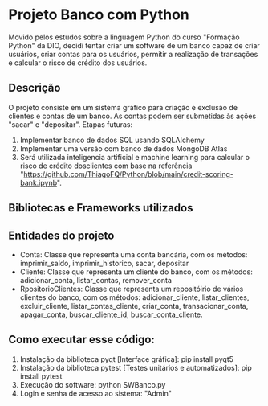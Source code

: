 # Projeto Banco com Python

Movido pelos estudos sobre a linguagem Python do curso "Formação Python" da DIO, decidi tentar criar um software de um banco capaz de criar usuários, criar contas para os usuários, permitir a realização de transações e calcular o risco de crédito dos usuários.

## Descrição
O projeto consiste em um sistema gráfico para criação e exclusão de clientes e contas de um banco. As contas podem ser submetidas às ações "sacar" e "depositar". Etapas futuras:
1. Implementar banco de dados SQL usando SQLAIchemy
2. Implementar uma versão com banco de dados MongoDB Atlas
3. Será utilizada inteligencia artificial e machine learning para calcular o risco de crédito dosclientes com base na referência "https://github.com/ThiagoFQ/Python/blob/main/credit-scoring-bank.ipynb".
        
## Bibliotecas e Frameworks utilizados

## Entidades do projeto
- Conta: Classe que representa uma conta bancária, com os métodos: imprimir_saldo, imprimir_historico, sacar, depositar
- Cliente: Classe que representa um cliente do banco, com os métodos: adicionar_conta, listar_contas, remover_conta
- RpositorioClientes: Classe que representa um repositóirio de vários clientes do banco, com os métodos: adicionar_cliente, listar_clientes, excluir_cliente, listar_contas_cliente, criar_conta, transacionar_conta, apagar_conta, buscar_cliente_id, buscar_conta_cliente.

## Como executar esse código:
1. Instalação da biblioteca pyqt [Interface gráfica]: pip install pyqt5
2. Instalação da biblioteca pytest [Testes unitários e automatizados]: pip install pytest
3. Execução do software:
        python SWBanco.py
4. Login e senha de acesso ao sistema: "Admin"
